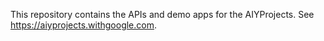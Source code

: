 This repository contains the APIs and demo apps for the AIYProjects. See
https://aiyprojects.withgoogle.com.
